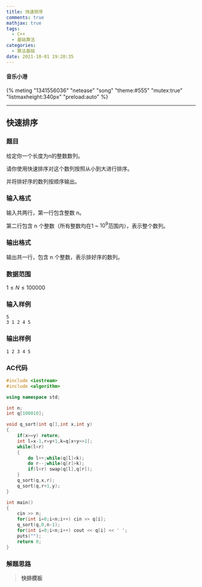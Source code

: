 ```yaml
---
title: 快速排序
comments: true
mathjax: true
tags:
  - C++
  - 基础算法
categories:
  - 算法基础
date: 2021-10-01 19:20:35
---
```

#### 音乐小港
{% meting "1341556036" "netease" "song" "theme:#555" "mutex:true" "listmaxheight:340px" "preload:auto" %}

---
## 快速排序

### 题目

给定你一个长度为n的整数数列。

请你使用快速排序对这个数列按照从小到大进行排序。

并将排好序的数列按顺序输出。

### 输入格式

输入共两行，第一行包含整数 n。

第二行包含 n 个整数（所有整数均在$1$ ~ $10^9$范围内），表示整个数列。

### 输出格式

输出共一行，包含 n 个整数，表示排好序的数列。

### 数据范围

$1≤N≤100000$

### 输入样例

```
5
3 1 2 4 5
```

### 输出样例

```
1 2 3 4 5
```

### AC代码

```c++
#include <iostream>
#include <algorithm>

using namespace std;

int n;
int q[100010];

void q_sort(int q[],int x,int y)
{
    if(x>=y) return;
    int l=x-1,r=y+1,k=q[x+y>>1];
    while(l<r)
    {
        do l++;while(q[l]<k);
        do r--;while(q[r]>k);
        if(l<r) swap(q[l],q[r]);
    }
    q_sort(q,x,r);
    q_sort(q,r+1,y);
}

int main()
{
    cin >> n;
    for(int i=0;i<n;i++) cin >> q[i];
    q_sort(q,0,n-1);
    for(int i=0;i<n;i++) cout << q[i] << ' ';
    puts("");
    return 0;
}
```

### 解题思路

>**快排模板**